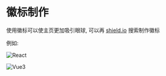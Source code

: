 # 徽标制作



使用徽标可以使主页更加吸引眼球, 可以再 [shield.io](shield.io) 搜索制作徽标



例如:

![React](https://img.shields.io/badge/React-React-blue)

![Vue3](https://img.shields.io/badge/Vue3-Vue3-green)


